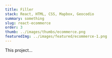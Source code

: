 ```yaml
---
title: Filler
stack: React, HTML, CSS, Mapbox, Geocodio
summary: something
slug: react-ecommerce
order: 3
thumb: ../images/thumbs/ecommerce.png
featuredImg: ../images/featured/ecommerce-1.png
---
```


This project...
